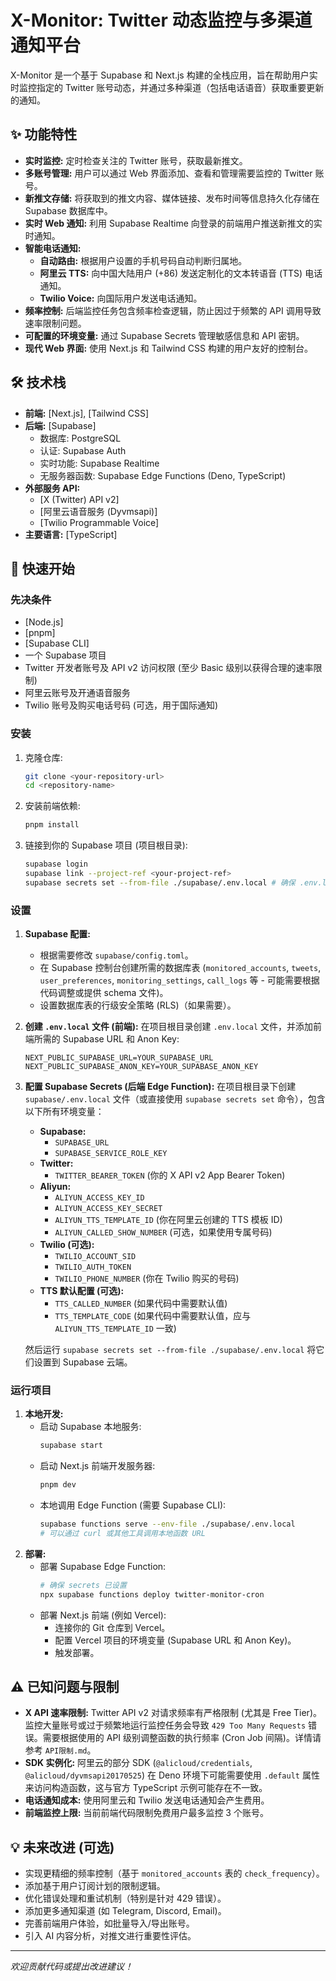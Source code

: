 # X-Monitor: Twitter 动态监控与多渠道通知平台

X-Monitor 是一个基于 Supabase 和 Next.js 构建的全栈应用，旨在帮助用户实时监控指定的 Twitter 账号动态，并通过多种渠道（包括电话语音）获取重要更新的通知。

## ✨ 功能特性

*   **实时监控:** 定时检查关注的 Twitter 账号，获取最新推文。
*   **多账号管理:** 用户可以通过 Web 界面添加、查看和管理需要监控的 Twitter 账号。
*   **新推文存储:** 将获取到的推文内容、媒体链接、发布时间等信息持久化存储在 Supabase 数据库中。
*   **实时 Web 通知:** 利用 Supabase Realtime 向登录的前端用户推送新推文的实时通知。
*   **智能电话通知:**
    *   **自动路由:** 根据用户设置的手机号码自动判断归属地。
    *   **阿里云 TTS:** 向中国大陆用户 (+86) 发送定制化的文本转语音 (TTS) 电话通知。
    *   **Twilio Voice:** 向国际用户发送电话通知。
*   **频率控制:** 后端监控任务包含频率检查逻辑，防止因过于频繁的 API 调用导致速率限制问题。
*   **可配置的环境变量:** 通过 Supabase Secrets 管理敏感信息和 API 密钥。
*   **现代 Web 界面:** 使用 Next.js 和 Tailwind CSS 构建的用户友好的控制台。

## 🛠️ 技术栈

*   **前端:** [Next.js], [Tailwind CSS]
*   **后端:** [Supabase]
    *   数据库: PostgreSQL
    *   认证: Supabase Auth
    *   实时功能: Supabase Realtime
    *   无服务器函数: Supabase Edge Functions (Deno, TypeScript)
*   **外部服务 API:**
    *   [X (Twitter) API v2]
    *   [阿里云语音服务 (Dyvmsapi)]
    *   [Twilio Programmable Voice]
*   **主要语言:** [TypeScript]

## 🚀 快速开始

### 先决条件

*   [Node.js]
*   [pnpm]
*   [Supabase CLI]
*   一个 Supabase 项目
*   Twitter 开发者账号及 API v2 访问权限 (至少 Basic 级别以获得合理的速率限制)
*   阿里云账号及开通语音服务
*   Twilio 账号及购买电话号码 (可选，用于国际通知)

### 安装

1.  克隆仓库:
    ```bash
    git clone <your-repository-url>
    cd <repository-name>
    ```
2.  安装前端依赖:
    ```bash
    pnpm install
    ```
3.  链接到你的 Supabase 项目 (项目根目录):
    ```bash
    supabase login
    supabase link --project-ref <your-project-ref>
    supabase secrets set --from-file ./supabase/.env.local # 确保 .env.local 文件包含下面列出的所有密钥
    ```

### 设置

1.  **Supabase 配置:**
    *   根据需要修改 `supabase/config.toml`。
    *   在 Supabase 控制台创建所需的数据库表 (`monitored_accounts`, `tweets`, `user_preferences`, `monitoring_settings`, `call_logs` 等 - 可能需要根据代码调整或提供 schema 文件)。
    *   设置数据库表的行级安全策略 (RLS)（如果需要）。
2.  **创建 `.env.local` 文件 (前端):** 在项目根目录创建 `.env.local` 文件，并添加前端所需的 Supabase URL 和 Anon Key:
    ```env
    NEXT_PUBLIC_SUPABASE_URL=YOUR_SUPABASE_URL
    NEXT_PUBLIC_SUPABASE_ANON_KEY=YOUR_SUPABASE_ANON_KEY
    ```
3.  **配置 Supabase Secrets (后端 Edge Function):** 在项目根目录下创建 `supabase/.env.local` 文件（或直接使用 `supabase secrets set` 命令），包含以下所有环境变量：
    *   **Supabase:**
        *   `SUPABASE_URL`
        *   `SUPABASE_SERVICE_ROLE_KEY`
    *   **Twitter:**
        *   `TWITTER_BEARER_TOKEN` (你的 X API v2 App Bearer Token)
    *   **Aliyun:**
        *   `ALIYUN_ACCESS_KEY_ID`
        *   `ALIYUN_ACCESS_KEY_SECRET`
        *   `ALIYUN_TTS_TEMPLATE_ID` (你在阿里云创建的 TTS 模板 ID)
        *   `ALIYUN_CALLED_SHOW_NUMBER` (可选，如果使用专属号码)
    *   **Twilio (可选):**
        *   `TWILIO_ACCOUNT_SID`
        *   `TWILIO_AUTH_TOKEN`
        *   `TWILIO_PHONE_NUMBER` (你在 Twilio 购买的号码)
    *   **TTS 默认配置 (可选):**
        *   `TTS_CALLED_NUMBER` (如果代码中需要默认值)
        *   `TTS_TEMPLATE_CODE` (如果代码中需要默认值，应与 `ALIYUN_TTS_TEMPLATE_ID` 一致)

    然后运行 `supabase secrets set --from-file ./supabase/.env.local` 将它们设置到 Supabase 云端。

### 运行项目

1.  **本地开发:**
    *   启动 Supabase 本地服务:
        ```bash
        supabase start
        ```
    *   启动 Next.js 前端开发服务器:
        ```bash
        pnpm dev
        ```
    *   本地调用 Edge Function (需要 Supabase CLI):
        ```bash
        supabase functions serve --env-file ./supabase/.env.local
        # 可以通过 curl 或其他工具调用本地函数 URL
        ```
2.  **部署:**
    *   部署 Supabase Edge Function:
        ```bash
        # 确保 secrets 已设置
        npx supabase functions deploy twitter-monitor-cron
        ```
    *   部署 Next.js 前端 (例如 Vercel):
        *   连接你的 Git 仓库到 Vercel。
        *   配置 Vercel 项目的环境变量 (Supabase URL 和 Anon Key)。
        *   触发部署。

## ⚠️ 已知问题与限制

*   **X API 速率限制:** Twitter API v2 对请求频率有严格限制 (尤其是 Free Tier)。监控大量账号或过于频繁地运行监控任务会导致 `429 Too Many Requests` 错误。需要根据使用的 API 级别调整函数的执行频率 (Cron Job 间隔)。详情请参考 `API限制.md`。
*   **SDK 实例化:** 阿里云的部分 SDK (`@alicloud/credentials`, `@alicloud/dyvmsapi20170525`) 在 Deno 环境下可能需要使用 `.default` 属性来访问构造函数，这与官方 TypeScript 示例可能存在不一致。
*   **电话通知成本:** 使用阿里云和 Twilio 发送电话通知会产生费用。
*   **前端监控上限:** 当前前端代码限制免费用户最多监控 3 个账号。

## 💡 未来改进 (可选)

*   实现更精细的频率控制（基于 `monitored_accounts` 表的 `check_frequency`）。
*   添加基于用户订阅计划的限制逻辑。
*   优化错误处理和重试机制（特别是针对 429 错误）。
*   添加更多通知渠道 (如 Telegram, Discord, Email)。
*   完善前端用户体验，如批量导入/导出账号。
*   引入 AI 内容分析，对推文进行重要性评估。

---
*欢迎贡献代码或提出改进建议！*

